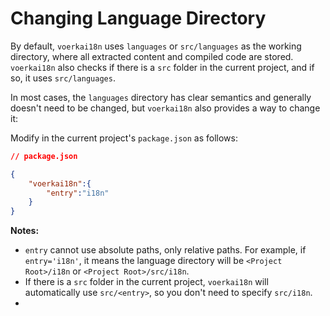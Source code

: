 # Changing Language Directory

By default, `voerkai18n` uses `languages` or `src/languages` as the working directory, where all extracted content and compiled code are stored.
`voerkai18n` also checks if there is a `src` folder in the current project, and if so, it uses `src/languages`.

In most cases, the `languages` directory has clear semantics and generally doesn't need to be changed, but `voerkai18n` also provides a way to change it:

Modify in the current project's `package.json` as follows:

```json
// package.json

{
    "voerkai18n":{
        "entry":"i18n"
    }
}
```

**Notes:**

- `entry` cannot use absolute paths, only relative paths. For example, if `entry='i18n'`, it means the language directory will be `<Project Root>/i18n` or `<Project Root>/src/i18n`.
- If there is a `src` folder in the current project, `voerkai18n` will automatically use `src/<entry>`, so you don't need to specify `src/i18n`.
-
